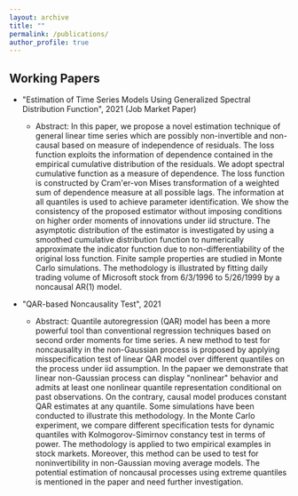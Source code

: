 ```yaml
---
layout: archive
title: ""
permalink: /publications/
author_profile: true
---
```



Working Papers
-----
* "Estimation of Time Series Models Using Generalized Spectral Distribution Function", 2021 (Job Market Paper)
  * Abstract: In this paper, we propose a novel estimation technique of general linear time series which are possibly non-invertible and non-causal based on measure of independence of residuals. The loss function exploits the information of dependence contained in the empirical cumulative distribution of the residuals. We adopt spectral cumulative function as a measure of dependence. The loss function is constructed by Cram\'er-von Mises transformation of a weighted sum of dependence measure at all possible lags. The information at all quantiles is used to achieve parameter identification. We show the consistency of the proposed estimator without imposing conditions on higher order moments of innovations under iid structure. The asymptotic distribution of the estimator is investigated by using a smoothed cumulative distribution function to numerically approximate the indicator function due to non-differentiability of the original loss function. Finite sample properties are studied in Monte Carlo simulations. The methodology is illustrated by fitting daily trading volume of Microsoft stock from 6/3/1996 to 5/26/1999 by a noncausal AR(1) model.

* "QAR-based Noncausality Test", 2021 
  * Abstract: Quantile autoregression (QAR) model has been a more powerful tool than conventional regression techniques based on second order moments for time series. A new method to test for noncausality in the non-Gaussian process is proposed by applying misspecification test of linear QAR model over different quantiles on the process under iid assumption. In the papaer we demonstrate that linear non-Gaussian process can display "nonlinear" behavior and admits at least one nonlinear quantile representation conditional on past observations. On the contrary, causal model produces constant QAR estimates at any quantile. Some simulations have been conducted to illustrate this methodology. In the Monte Carlo experiment, we compare different specification tests for dynamic quantiles with Kolmogorov-Simirnov constancy test in terms of power. The methodology is applied to two empirical examples in stock markets. Moreover, this method can be used to test for noninvertibility in non-Gaussian moving average models. The potential estimation of noncausal processes using extreme quantiles is mentioned in the paper and need further investigation.    
